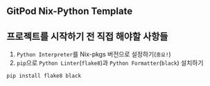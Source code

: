 ## GitPod Nix-Python Template

## 프로젝트를 시작하기 전 직접 해야할 사항들
1. `Python Interpreter`를 Nix-pkgs 버전으로 설정하기(`중요!`)
2. `pip`으로 `Python Linter`(`flake8`)과 `Python Formatter`(`black`) 설치하기
  ```shell
  pip install flake8 black
  ```
